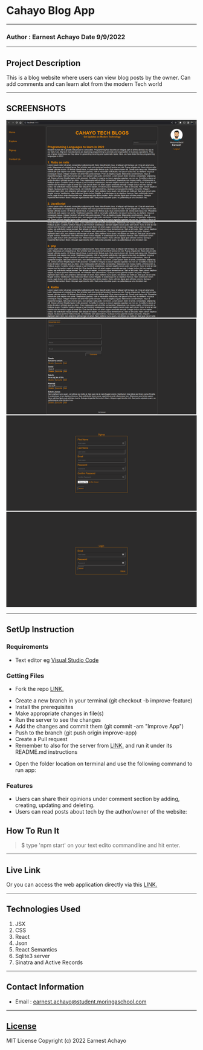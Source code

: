 # Cahayo Blog App

---

### Author : Earnest Achayo Date 9/9/2022

---

## Project Description

This is a blog website where users can view blog posts by the owner. Can add comments and can learn alot from the modern Tech world

---

## SCREENSHOTS

![image](./public/images/1.png)
![image](./public/images/2.png)
![image](./public/images/4.png)
![image](./public/images/6.png)
![image](./public/images/5.png)

---

## SetUp Instruction

### Requirements

- Text editor eg [Visual Studio Code](https://code.visualstudio.com/download)

### Getting Files

- Fork the repo [LINK.](https://github.com/AchayoEarnest?tab=repositories)

* Create a new branch in your terminal (git checkout -b improve-feature)
* Install the prerequisites
* Make appropriate changes in file(s)
* Run the server to see the changes
* Add the changes and commit them (git commit -am "Improve App")
* Push to the branch (git push origin improve-app)
* Create a Pull request
* Remember to also for the server from [LINK.](https://github.com/AchayoEarnest/phase-3-personal-blog-react-sinatra-project-api) and run it under its README.md instructions

- Open the folder location on terminal and use the following command to run app:

### Features

- Users can share their opinions under comment section by adding, creating, updating and deleting.
- Users can read posts about tech by the author/owner of the website:

## How To Run It

> $ type 'npm start' on your text edito commandline and hit enter.

---

## Live Link

Or you can access the web application directly via this [LINK.](https://app.castify.com/watch/f8d33907-876c-4fcd-bd92-b360c2aaeac9)

---

## Technologies Used

1. JSX
2. CSS
3. React
4. Json
5. React Semantics
6. Sqlite3 server
7. Sinatra and Active Records

---

## Contact Information

- Email : earnest.achayo@student.moringaschool.com

---

## [License](LICENSE)

MIT License
Copyright (c) 2022 Earnest Achayo
